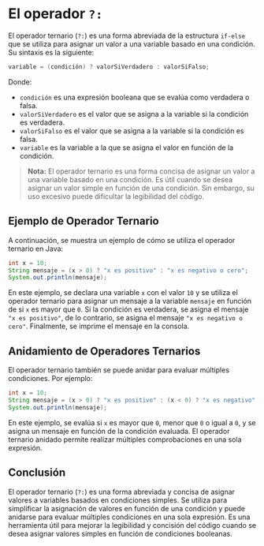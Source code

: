 # El operador `?:`

El operador ternario (`?:`) es una forma abreviada de la estructura `if-else` que se utiliza para asignar un valor a una
variable basado en una condición. Su sintaxis es la siguiente:

```java
variable = (condición) ? valorSiVerdadero : valorSiFalso;
```

Donde:

- `condición` es una expresión booleana que se evalúa como verdadera o falsa.
- `valorSiVerdadero` es el valor que se asigna a la variable si la condición es verdadera.
- `valorSiFalso` es el valor que se asigna a la variable si la condición es falsa.
- `variable` es la variable a la que se asigna el valor en función de la condición.

> **Nota:** El operador ternario es una forma concisa de asignar un valor a una variable basado en una condición. Es
> útil cuando se desea asignar un valor simple en función de una condición. Sin embargo, su uso excesivo puede
> dificultar la legibilidad del código.

## Ejemplo de Operador Ternario

A continuación, se muestra un ejemplo de cómo se utiliza el operador ternario en Java:

```java
int x = 10;
String mensaje = (x > 0) ? "x es positivo" : "x es negativo o cero";
System.out.println(mensaje);
```

En este ejemplo, se declara una variable `x` con el valor `10` y se utiliza el operador ternario para asignar un mensaje
a la variable `mensaje` en función de si `x` es mayor que `0`. Si la condición es verdadera, se asigna el mensaje `"x es
positivo"`, de lo contrario, se asigna el mensaje `"x es negativo o cero"`. Finalmente, se imprime el mensaje en la
consola.

## Anidamiento de Operadores Ternarios

El operador ternario también se puede anidar para evaluar múltiples condiciones. Por ejemplo:

```java
int x = 10;
String mensaje = (x > 0) ? "x es positivo" : (x < 0) ? "x es negativo" : "x es cero";
System.out.println(mensaje);
```

En este ejemplo, se evalúa si `x` es mayor que `0`, menor que `0` o igual a `0`, y se asigna un mensaje en función de la
condición evaluada. El operador ternario anidado permite realizar múltiples comprobaciones en una sola expresión.

## Conclusión

El operador ternario (`?:`) es una forma abreviada y concisa de asignar valores a variables basados en condiciones
simples. Se utiliza para simplificar la asignación de valores en función de una condición y puede anidarse para evaluar
múltiples condiciones en una sola expresión. Es una herramienta útil para mejorar la legibilidad y concisión del código
cuando se desea asignar valores simples en función de condiciones booleanas.